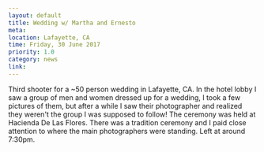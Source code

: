 ```yaml
---
layout: default
title: Wedding w/ Martha and Ernesto
meta:
location: Lafayette, CA
time: Friday, 30 June 2017
priority: 1.0
category: news
link:
---
```


Third shooter for a ~50 person wedding in Lafayette, CA. In the hotel lobby I saw a group of men and women dressed up for a wedding, I took a few pictures of them, but after a while I saw their photographer and realized they weren't the group I was supposed to follow! The ceremony was held at Hacienda De Las Flores. There was a tradition ceremony and I paid close attention to where the main photographers were standing. Left at around 7:30pm.
